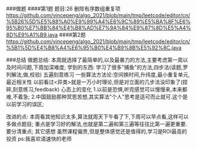 
###做题
####第1题
题目:26  删除有序数组重复项
https://github.com/vincepeng/algo_2021/blob/main/tmp/leetcode/editor/cn/%5B26%5D%E5%88%A0%E9%99%A4%E6%9C%89%E5%BA%8F%E6%95%B0%E7%BB%84%E4%B8%AD%E7%9A%84%E9%87%8D%E5%A4%8D%E9%A1%B9.java
####第2题
https://github.com/vincepeng/algo_2021/blob/main/tmp/leetcode/editor/cn/%5B1%5D%E4%B8%A4%E6%95%B0%E4%B9%8B%E5%92%8C.java

###总结
做题总结:
    本周就选择了最简单的,以及最暴力的方法,主要考虑第一周以及时间问题,下周加深难度;
学到的东西:
    学习了很多"捕鱼"的方法,四步法(读题,罗列解法,做,校验) 五遍刻意练习
    一些算法方法论:空间换时间,升纬度,最小重复单元,最近相关性
    以前看过<异类>就是一万小时理论,但是对立面的几步法没印象了(捏碎,刻意练习,feedback)
心态上的变化
    1.以前是恐惧,听完感觉可以慢慢来,本来都难,不着急;
    2.中国鼓励那种冥思苦想,其实算法"个人"思考是适可而止就可.这个是以前学习的误区;

改进的点:
    本周看其他知识太多,算法就周天下午看了下,下周可以早点看,这样可以多做点题目;
    重点是学习好的解法,也就是第二遍和第三遍等往往比第一遍更重要.要分清重点;
其它感想
    虽然课程偏贵,但是整体感觉还是值得的,学习是ROI最高的投资
    ps:我喜欢语速快的老师



